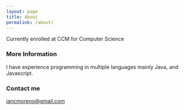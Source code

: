 ```yaml
---
layout: page
title: About
permalink: /about/
---
```


Currently enrolled at CCM for Computer Science

### More Information

I have experience programming in multiple languages mainly Java, and Javascript.

### Contact me

[iancmoreno@gmail.com](mailto:email@domain.com)
